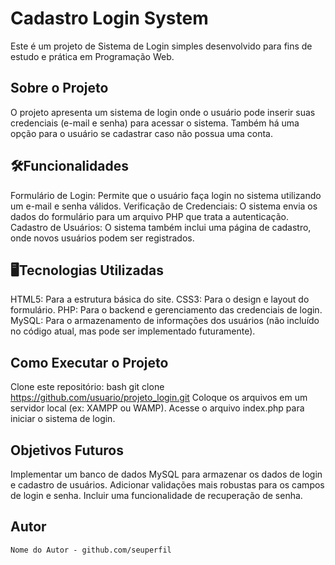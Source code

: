 # Cadastro Login System
Este é um projeto de Sistema de Login simples desenvolvido para fins de estudo e prática em Programação Web.

## Sobre o Projeto
O projeto apresenta um sistema de login onde o usuário pode inserir suas credenciais (e-mail e senha) para acessar o sistema. Também há uma opção para o usuário se cadastrar caso não possua uma conta.

## 🛠️Funcionalidades
Formulário de Login: Permite que o usuário faça login no sistema utilizando um e-mail e senha válidos.
Verificação de Credenciais: O sistema envia os dados do formulário para um arquivo PHP que trata a autenticação.
Cadastro de Usuários: O sistema também inclui uma página de cadastro, onde novos usuários podem ser registrados.

## 🖥Tecnologias Utilizadas
HTML5: Para a estrutura básica do site.
CSS3: Para o design e layout do formulário.
PHP: Para o backend e gerenciamento das credenciais de login.
MySQL: Para o armazenamento de informações dos usuários (não incluído no código atual, mas pode ser implementado futuramente).

## Como Executar o Projeto
Clone este repositório:
bash
git clone https://github.com/usuario/projeto_login.git
Coloque os arquivos em um servidor local (ex: XAMPP ou WAMP).
Acesse o arquivo index.php para iniciar o sistema de login.

## Objetivos Futuros
Implementar um banco de dados MySQL para armazenar os dados de login e cadastro de usuários.
Adicionar validações mais robustas para os campos de login e senha.
Incluir uma funcionalidade de recuperação de senha.

## Autor
    Nome do Autor - github.com/seuperfil